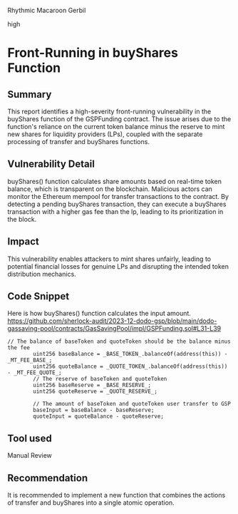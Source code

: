 Rhythmic Macaroon Gerbil

high

# Front-Running in buyShares Function

## Summary
This report identifies a high-severity front-running vulnerability in the buyShares function of the GSPFunding contract. The issue arises due to the function's reliance on the current token balance minus the reserve to mint new shares for liquidity providers (LPs), coupled with the separate processing of transfer and buyShares functions.
## Vulnerability Detail
buyShares() function calculates share amounts based on real-time token balance, which is transparent on the blockchain.
Malicious actors can monitor the Ethereum mempool for transfer transactions to the contract. By detecting a pending buyShares transaction, they can execute a buyShares transaction with a higher gas fee than the lp, leading to its prioritization in the block.
## Impact
This vulnerability enables attackers to mint shares unfairly, leading to potential financial losses for genuine LPs and disrupting the intended token distribution mechanics.
## Code Snippet
Here is how buyShares() function calculates the input amount.
https://github.com/sherlock-audit/2023-12-dodo-gsp/blob/main/dodo-gassaving-pool/contracts/GasSavingPool/impl/GSPFunding.sol#L31-L39
```solidity
// The balance of baseToken and quoteToken should be the balance minus the fee
        uint256 baseBalance = _BASE_TOKEN_.balanceOf(address(this)) - _MT_FEE_BASE_;
        uint256 quoteBalance = _QUOTE_TOKEN_.balanceOf(address(this)) - _MT_FEE_QUOTE_;
        // The reserve of baseToken and quoteToken
        uint256 baseReserve = _BASE_RESERVE_;
        uint256 quoteReserve = _QUOTE_RESERVE_;

        // The amount of baseToken and quoteToken user transfer to GSP
        baseInput = baseBalance - baseReserve;
        quoteInput = quoteBalance - quoteReserve;
```
## Tool used

Manual Review

## Recommendation
It is recommended to implement a new function that combines the actions of transfer and buyShares into a single atomic operation.